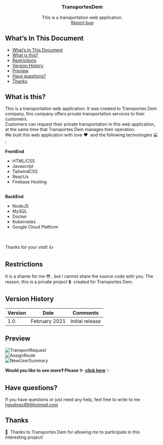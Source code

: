 <p align="center">

  <h3 align="center">TransportesDem</h3>

  <p align="center">
    This is a transportation web application.
    <br>
    <a href="https://github.com/hgodinez89/TransportesDem/issues/new" target="_blank">Report bug</a>
  </p>
</p>


## What’s In This Document
- [What’s In This Document](#whats-in-this-document)
- [What is this?](#what-is-this)
- [Restrictions](#restrictions)
- [Version History](#version-history)
- [Preview](#preview)
- [Have questions?](#have-questions)
- [Thanks](#thanks)

## What is this?

This is a transportation web application. It was created to Transportes Dem company, this company offers private transportation services to their customers.</br>
Customers can request their private transportation in this web application, at the same time that Transportes Dem manages their operation.</br>
We built this web application with love ❤&nbsp; and the following technologies 💻&nbsp; :

**FrontEnd**</br>
- HTML/CSS
- Javascript
- TailwindCSS
- ReactJs
- Firebase Hosting</br></br>

**BackEnd**</br>
- NodeJS
- MySQL
- Docker
- Kubernetes
- Google Cloud Platform</br>

</br></br>
Thanks for your visit! 👍

## Restrictions

It is a shame for me 😳&nbsp;, but I cannot share the source code with you. The reason, this is a private project 🔒&nbsp; created for Transportes Dem.

## Version History

| Version |       Date         |             Comments             |
| ------- | ------------------ | -------------------------------- |
| 1.0     | February 2021      | Initial release                  |

## Preview

<img src="https://res.cloudinary.com/developerteam/image/upload/v1624327741/TransportesDem/transport-request.png" alt="TransportRequest">
</br>
<img src="https://res.cloudinary.com/developerteam/image/upload/v1624327742/TransportesDem/assign-routes.png" alt="AssignRoute">
</br>
<img src="https://res.cloudinary.com/developerteam/image/upload/v1624327741/TransportesDem/newuser-summary.png" alt="NewUserSummary">
</br>

**Would you like to see more❓ Please ✨&nbsp; <a href="https://www.behance.net/gallery/122000819/Transportation-Web-Application" target="_blank">click here</a>** ✨

## Have questions?

If you have questions or just need any help, feel free to write to me 
<a href="mailto:hgodinez89@hotmail.com" target="_blank">hgodinez89@hotmail.com</a>

## Thanks

💜&nbsp; Thanks to Transportes Dem for allowing me to participate in this interesting project!
